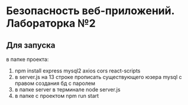 # Безопасность веб-приложений. Лабораторка №2

## Для запуска
в папке проекта: 
1. npm install express mysql2 axios cors react-scripts
2. в server.js на 13 строке прописать существующего юзера mysql с правом создания бд с паролем
3. в папке server в терминале node server.js
4. в папке с проектом npm run start
